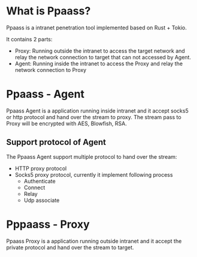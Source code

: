 # What is Ppaass?

Ppaass is a intranet penetration tool implemented based on Rust + Tokio.

It contains 2 parts: 

* Proxy: Running outside the intranet to access the target network and relay the network connection to target that can not accessed by Agent.
* Agent: Running inside the intranet to access the Proxy and relay the network connection to Proxy

# Ppaass - Agent

Ppaass Agent is a application running inside intranet and it accept socks5 or http protocol and hand over the stream to proxy.
The stream pass to Proxy will be encrypted with AES, Blowfish, RSA.

## Support protocol of Agent

The Ppaass Agent support multiple protocol to hand over the stream:
* HTTP proxy protocol
* Socks5 proxy protocol, currently it implement following process
  - Authenticate
  - Connect
  - Relay
  - Udp associate

# Pppaass - Proxy

Ppaass Proxy is a application running outside intranet and it accept the private protocol and hand over the stream to target.
